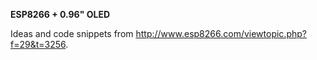 <b>ESP8266 + 0.96" OLED</b>

Ideas and code snippets from http://www.esp8266.com/viewtopic.php?f=29&t=3256.
